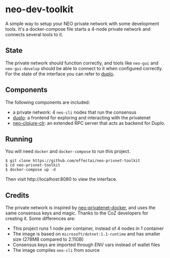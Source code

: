 # neo-dev-toolkit

A simple way to setup your NEO private network with some development tools. It's a docker-compose file starts a 4-node private network and connects several tools to it.

## State

The private network should function correctly, and tools like `neo-gui` and `neo-gui-develop` should be able to connect to it when configured correctly. For the state of the interface you can refer to [duplo](https://github.com/effectai/duplo).

## Components

The following components are included:

- a private network: 4 `neo-cli` nodes that run the consensus
- [duplo](https://github.com/effectai/duplo): a frontend for exploring and interacting with the privatenet
- [neo-clojure-clr](https://github.com/effectai/neo-clojure-clr): an extended RPC server that acts as backend for Duplo.

## Running

You will need `docker` and `docker-compose` to run this project.

```
$ git clone https://github.com/effectai/neo-privnet-toolkit
$ cd neo-privnet-toolkit
$ docker-compose up -d
```

Then visit http://localhost:8080 to view the interface.

## Credits

The private network is inspired by
[neo-privatenet-docker](https://github.com/CityOfZion/neo-privatenet-docker), and uses the same consensus keys and magic. Thanks to the CoZ developers for creating it. Some differences are:

- This project runs 1 node per container, instead of 4 nodes in 1 container
- The image is based on `microsoft/dotnet:1.1-runtime` and has smaller size (278MB compared to 2.11GB)
- Consensus keys are imported through ENV vars instead of wallet files
- The image compiles `neo-cli` from source
